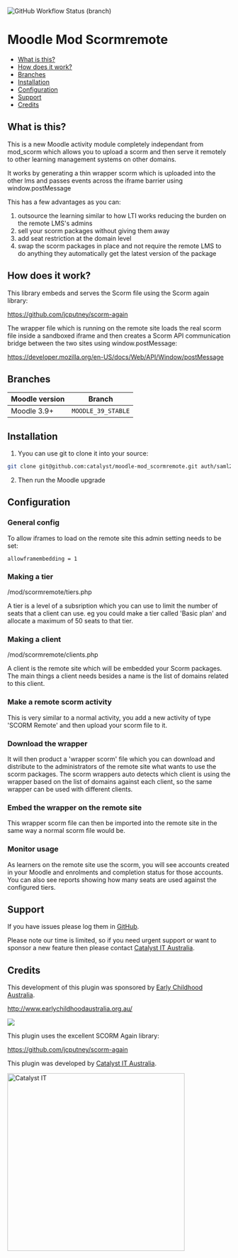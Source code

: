 ![GitHub Workflow Status (branch)](https://img.shields.io/github/workflow/status/catalyst/moodle-mod_scormremote/ci/MOODLE_39_STABLE?label=ci)

# Moodle Mod Scormremote

* [What is this?](#what-is-this)
* [How does it work?](#how-does-it-work)
* [Branches](#branches)
* [Installation](#installation)
* [Configuration](#configuration)
* [Support](#support)
* [Credits](#credits)

## What is this?

This is a new Moodle activity module completely independant from mod_scorm
which allows you to upload a scorm and then serve it remotely to other
learning management systems on other domains.

It works by generating a thin wrapper scorm which is uploaded into the
other lms and passes events across the iframe barrier using window.postMessage

This has a few advantages as you can:

1) outsource the learning similar to how LTI works reducing the
    burden on the remote LMS's admins
2) sell your scorm packages without giving them away
3) add seat restriction at the domain level
4) swap the scorm packages in place and not require the remote LMS
   to do anything they automatically get the latest version of the package

## How does it work?

This library embeds and serves the Scorm file using the Scorm again library:

https://github.com/jcputney/scorm-again

The wrapper file which is running on the remote site loads the real scorm file
inside a sandboxed iframe and then creates a Scorm API communication bridge 
between the two sites using window.postMessage:

https://developer.mozilla.org/en-US/docs/Web/API/Window/postMessage


## Branches

| Moodle version    | Branch             |
| ----------------- | ------------------ |
| Moodle 3.9+       | `MOODLE_39_STABLE` |


## Installation

1. Yyou can use git to clone it into your source:

```sh
git clone git@github.com:catalyst/moodle-mod_scormremote.git auth/saml2
```

2. Then run the Moodle upgrade

## Configuration

### General config

To allow iframes to load on the remote site this admin setting needs to be set:

```
allowframembedding = 1
```

### Making a tier

/mod/scormremote/tiers.php

A tier is a level of a subsription which you can use to limit the number of seats
that a client can use. eg you could make a tier called 'Basic plan' and allocate
a maximum of 50 seats to that tier.

### Making a client

/mod/scormremote/clients.php

A client is the remote site which will be embedded your Scorm packages. The main
things a client needs besides a name is the list of domains related to this client.

### Make a remote scorm activity

This is very similar to a normal activity, you add a new activity of type 'SCORM Remote'
and then upload your scorm file to it. 

### Download the wrapper

It will then product a 'wrapper scorm' file which you can download and distribute to
the administrators of the remote site what wants to use the scorm packages. The scorm
wrappers auto detects which client is using the wrapper based on the list of domains
against each client, so the same wrapper can be used with different clients.

### Embed the wrapper on the remote site

This wrapper scorm file can then be imported into the remote site in the same way a
normal scorm file would be.

### Monitor usage

As learners on the remote site use the scorm, you will see accounts created in your
Moodle and enrolments and completion status for those accounts. You can also see
reports showing how many seats are used against the configured tiers.

## Support

If you have issues please log them in
[GitHub](https://github.com/catalyst/moodle-mod_scormremote/issues).

Please note our time is limited, so if you need urgent support or want to
sponsor a new feature then please contact
[Catalyst IT Australia](https://www.catalyst-au.net/contact-us).

## Credits

This development of this plugin was sponsored by [Early Childhood Australia](http://www.earlychildhoodaustralia.org.au/).

http://www.earlychildhoodaustralia.org.au/

[<img src="https://user-images.githubusercontent.com/187449/213033404-75ea1cca-eb44-48b0-acad-7d39a4dcc0bf.png">](http://www.earlychildhoodaustralia.org.au/)

This plugin uses the excellent SCORM Again library:

https://github.com/jcputney/scorm-again

This plugin was developed by [Catalyst IT Australia](https://www.catalyst-au.net/).

<img alt="Catalyst IT" src="https://cdn.rawgit.com/CatalystIT-AU/moodle-auth_saml2/MOODLE_39_STABLE/pix/catalyst-logo.svg" width="400">
